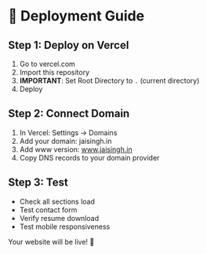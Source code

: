 # 🚀 Deployment Guide

## Step 1: Deploy on Vercel
1. Go to vercel.com
2. Import this repository
3. **IMPORTANT**: Set Root Directory to `.` (current directory)
4. Deploy

## Step 2: Connect Domain
1. In Vercel: Settings → Domains
2. Add your domain: jaisingh.in
3. Add www version: www.jaisingh.in
4. Copy DNS records to your domain provider

## Step 3: Test
- Check all sections load
- Test contact form
- Verify resume download
- Test mobile responsiveness

Your website will be live! 🎉